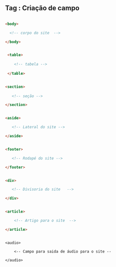 
## Tag : Criação de campo 

```html

<body>

  <!-- corpo do site  -->

</body>

```

```Html

 <table>
     
    <!-- tabela -->
    
 </table>

```

```Html

<section>
  
   <!-- seção -->

</section>

```

```html 

<aside>

   <!-- Lateral do site -->

</aside>

```

```html 

<footer>

   <!-- Rodapé do site -->

</footer>

```

```html

<div>

   <!-- Divisoria do site   -->

</div>

```

```html 

<article> 

    <!-- Artigo para o site  -->

</article>

```

```audio 

<audio> 
   
    <-- Campo para saida de áudio para o site --

</audio>

```

